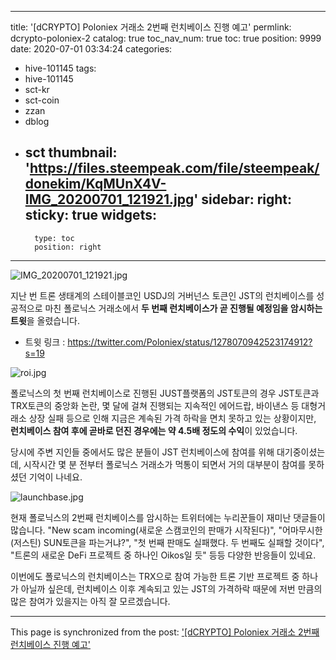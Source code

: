 
---
title: '[dCRYPTO] Poloniex 거래소 2번째 런치베이스 진행 예고'
permlink: dcrypto-poloniex-2
catalog: true
toc_nav_num: true
toc: true
position: 9999
date: 2020-07-01 03:34:24
categories:
- hive-101145
tags:
- hive-101145
- sct-kr
- sct-coin
- zzan
- dblog
- sct
thumbnail: 'https://files.steempeak.com/file/steempeak/donekim/KqMUnX4V-IMG_20200701_121921.jpg'
sidebar:
    right:
        sticky: true
widgets:
    -
        type: toc
        position: right
---


![IMG_20200701_121921.jpg](https://files.steempeak.com/file/steempeak/donekim/KqMUnX4V-IMG_20200701_121921.jpg)

지난 번 트론 생태계의 스테이블코인 USDJ의 거버넌스 토큰인 JST의 런치베이스를 성공적으로 마친 폴로닉스 거래소에서 **두 번째 런치베이스가 곧 진행될 예정임을 암시하는 트윗**을 올렸습니다.

- 트윗 링크 : https://twitter.com/Poloniex/status/1278070942523174912?s=19

![roi.jpg](https://files.steempeak.com/file/steempeak/donekim/i64Jh8LJ-roi.jpg)

폴로닉스의 첫 번째 런치베이스로 진행된 JUST플랫폼의 JST토큰의 경우 JST토큰과 TRX토큰의 중앙화 논란, 몇 달에 걸쳐 진행되는 지속적인 에어드랍, 바이낸스 등 대형거래소 상장 실패 등으로 인해 지금은 계속된 가격 하락을 면치 못하고 있는 상황이지만, **런치베이스 참여 후에 곧바로 던진 경우에는 약 4.5배 정도의 수익**이 있었습니다.

당시에 주변 지인들 중에서도 많은 분들이 JST 런치베이스에 참여를 위해 대기중이셨는데, 시작시간 몇 분 전부터 폴로닉스 거래소가 먹통이 되면서 거의 대부분이 참여를 못하셨던 기억이 나네요.

![launchbase.jpg](https://files.steempeak.com/file/steempeak/donekim/kibA23DG-launchbase.jpg)

현재 폴로닉스의 2번째 런치베이스를 암시하는 트위터에는 누리꾼들이 재미난 댓글들이 많습니다. "New scam incoming(새로운 스캠코인의 판매가 시작된다)", "어마무시한 (저스틴) SUN토큰을 파는거냐?", "첫 번째 판매도 실패했다. 두 번째도 실패할 것이다", "트론의 새로운 DeFi 프로젝트 중 하나인 Oikos일 듯" 등등 다양한 반응들이 있네요.

이번에도 폴로닉스의 런치베이스는 TRX으로 참여 가능한 트론 기반 프로젝트 중 하나가 아닐까 싶은데, 런치베이스 이후 계속되고 있는 JST의 가격하락 때문에 저번 만큼의 많은 참여가 있을지는 아직 잘 모르겠습니다.

- - -

This page is synchronized from the post: ['[dCRYPTO] Poloniex 거래소 2번째 런치베이스 진행 예고'](https://steemit.com/@donekim/dcrypto-poloniex-2)
